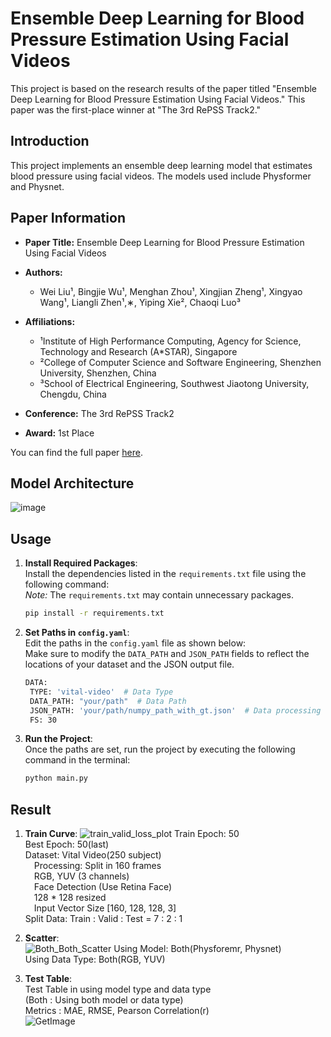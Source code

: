 # Ensemble Deep Learning for Blood Pressure Estimation Using Facial Videos

This project is based on the research results of the paper titled "Ensemble Deep Learning for Blood Pressure Estimation Using Facial Videos." This paper was the first-place winner at "The 3rd RePSS Track2."

## Introduction

This project implements an ensemble deep learning model that estimates blood pressure using facial videos. The models used include Physformer and Physnet.

## Paper Information

- **Paper Title:** Ensemble Deep Learning for Blood Pressure Estimation Using Facial Videos
- **Authors:**
  - Wei Liu¹, Bingjie Wu¹, Menghan Zhou¹, Xingjian Zheng¹, Xingyao Wang¹, Liangli Zhen¹,∗, Yiping Xie², Chaoqi Luo³

- **Affiliations:**
  - ¹Institute of High Performance Computing, Agency for Science, Technology and Research (A*STAR), Singapore
  - ²College of Computer Science and Software Engineering, Shenzhen University, Shenzhen, China
  - ³School of Electrical Engineering, Southwest Jiaotong University, Chengdu, China

- **Conference:** The 3rd RePSS Track2
- **Award:** 1st Place

You can find the full paper [here](https://liangli-zhen.github.io/assets/pdf/RePPS_BP.pdf).

## Model Architecture
![image](https://github.com/user-attachments/assets/a011e1c3-7a4e-459d-bffa-3dc905df0a76)

## Usage

1. **Install Required Packages**:  
   Install the dependencies listed in the `requirements.txt` file using the following command:  
   *Note:* The `requirements.txt` may contain unnecessary packages.
   ```bash
   pip install -r requirements.txt

2. **Set Paths in `config.yaml`**:  
   Edit the paths in the `config.yaml` file as shown below:  
   Make sure to modify the `DATA_PATH` and `JSON_PATH` fields to reflect the locations of your dataset and the JSON output file.
   ```bash
   DATA:
    TYPE: 'vital-video'  # Data Type
    DATA_PATH: "your/path"  # Data Path
    JSON_PATH: 'your/path/numpy_path_with_gt.json'  # Data processing save path (including the JSON file name).
    FS: 30

3. **Run the Project**:  
   Once the paths are set, run the project by executing the following command in the terminal:
   ```bash
   python main.py


## Result

1. **Train Curve**:
   ![train_valid_loss_plot](https://github.com/user-attachments/assets/32dc0d61-632a-4ec6-8152-d3f02c5b8e94)
  Train Epoch: 50  
  Best Epoch: 50(last)  
  Dataset: Vital Video(250 subject)  
           &emsp;Processing: Split in 160 frames  
           &emsp;RGB, YUV (3 channels)  
           &emsp;Face Detection (Use Retina Face)  
           &emsp;128 * 128 resized  
           &emsp;Input Vector Size [160, 128, 128, 3]   
  Split Data: Train : Valid : Test = 7 : 2 : 1  

   
2. **Scatter**:  
   ![Both_Both_Scatter](https://github.com/user-attachments/assets/8c2903a7-5db9-4b3f-93f3-41ee08554ad9)
  Using Model: Both(Physforemr, Physnet)  
  Using Data Type: Both(RGB, YUV)  

3. **Test Table**:  
   Test Table in using model type and data type  
   (Both : Using both model or data type)  
   Metrics : MAE, RMSE, Pearson Correlation(r)  
   ![GetImage](https://github.com/user-attachments/assets/36345414-9120-4ed3-be8d-f1866ac9561e)

